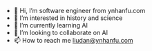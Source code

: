 - 👋 Hi, I’m software engineer from ynhanfu.com
- 👀 I’m interested in history and science
- 🌱 I’m currently learning AI  
- 💞️ I’m looking to collaborate on AI
- 📫 How to reach me liudan@ynhanfu.com

<!---
ynhanfu/ynhanfu is a ✨ special ✨ repository because its `README.md` (this file) appears on your GitHub profile.
You can click the Preview link to take a look at your changes.
--->
